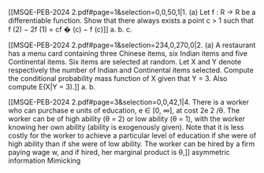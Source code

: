 [[MSQE-PEB-2024 2.pdf#page=1&selection=0,0,50,1|1. (a) Let f : R → R be a differentiable function. Show that there always exists a point c > 1 such that f (2) − 2f (1) = cf � (c) − f (c)]]
	a.
	b.
	c.

[[MSQE-PEB-2024 2.pdf#page=1&selection=234,0,270,0|2. (a) A restaurant has a menu card containing three Chinese items, six Indian items and five Continental items. Six items are selected at random. Let X and Y denote respectively the number of Indian and Continental items selected. Compute the conditional probability mass function of X given that Y = 3. Also compute E(X|Y = 3).]]
	a.
	b. 

[[MSQE-PEB-2024 2.pdf#page=3&selection=0,0,42,1|4. There is a worker who can purchase e units of education, e ∈ [0, ∞], at cost 2e 2 /θ. The worker can be of high ability (θ = 2) or low ability (θ = 1), with the worker knowing her own ability (ability is exogenously given). Note that it is less costly for the worker to achieve a particular level of education if she were of high ability than if she were of low ability. The worker can be hired by a firm paying wage w, and if hired, her marginal product is θ,]]
	asymmetric information
	Mimicking

